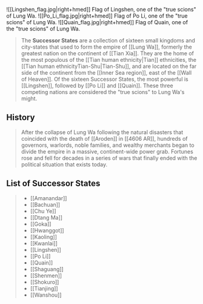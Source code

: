 ![[Lingshen_flag.jpg|right+hmed]] 
 Flag of Lingshen, one of the "true scions" of Lung Wa.
![[Po_Li_flag.jpg|right+hmed]] 
 Flag of Po Li, one of the "true scions" of Lung Wa.
![[Quain_flag.jpg|right+hmed]] 
 Flag of Quain, one of the "true scions" of Lung Wa.
> The **Successor States** are a collection of sixteen small kingdoms and city-states that used to form the empire of [[Lung Wa]], formerly the greatest nation on the continent of [[Tian Xia]]. They are the home of the most populous of the [[Tian human ethnicity|Tian]] ethnicities, the [[Tian human ethnicityTian-Shu|Tian-Shu]], and are located on the far side of the continent from the [[Inner Sea region]], east of the [[Wall of Heaven]].
> Of the sixteen Successor States, the most powerful is [[Lingshen]], followed by [[Po Li]] and [[Quain]]. These three competing nations are considered the "true scions" to Lung Wa's might.


## History

> After the collapse of Lung Wa following the natural disasters that coincided with the death of [[Aroden]] in [[4606 AR]], hundreds of governors, warlords, noble families, and wealthy merchants began to divide the empire in a massive, continent-wide power grab. Fortunes rose and fell for decades in a series of wars that finally ended with the political situation that exists today.


## List of Successor States


> - [[Amanandar]]
> - [[Bachuan]]
> - [[Chu Ye]]
> - [[Dtang Ma]]
> - [[Goka]]
> - [[Hwanggot]]
> - [[Kaoling]]
> - [[Kwanlai]]
> - [[Lingshen]]
> - [[Po Li]]
> - [[Quain]]
> - [[Shaguang]]
> - [[Shenmen]]
> - [[Shokuro]]
> - [[Tianjing]]
> - [[Wanshou]]







